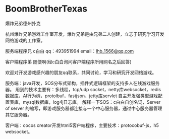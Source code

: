 # BoomBrotherTexas

爆炸兄弟德州扑克

杭州爆炸兄弟游戏工作室开发，爆炸兄弟是由兄弟二人创建，立志于研究学习开发网络游戏的工作室。

服务端程序兄 c白白 qq：493951994 email：lhb_1566@qq.com

客户端程序弟 随便啊(经c白白询问客户端程序所用网名之后回答)

欢迎对开发游戏感兴趣的朋友qq联系，共同讨论，学习和研究开发网络游戏。

服务端：java开发，SOS分布式架构，插件式逻辑框架的支持多人在线游戏服务器。
		用到的技术主要有：多线程，tcp/udp socket，netty库websocket，redis数据库，AI行为树，protolbuf，fastjson，jetty库servlet
		自主开发强类型游戏配置表库，mysql数据库，log4j日志库。
		解释一下SOS：c白白自创名词，Server of server 的缩写，即游戏服务器都连接与一个中心服务器，通过中心服务器管理其它服务器。
		
客户端：cocos creator开发html5客户端程序，主要技术：protocobuf-js，h5 websocket。